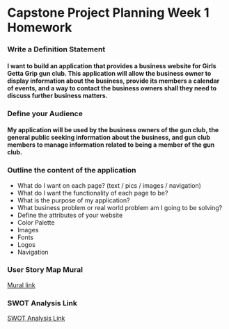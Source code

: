 # Capstone Project Planning Week 1 Homework

### Write a Definition Statement
#### I want to build an application that provides a business website for Girls Getta Grip gun club. This application will allow the business owner to display information about the business, provide its members a calendar of events, and a way to contact the business owners shall they need to discuss further business matters.

### Define your Audience
#### My application will be used by the business owners of the gun club, the general public seeking information about the business, and gun club members to manage information related to being a member of the gun club.

### Outline the content of the application
* What do I want on each page? (text / pics / images / navigation)
* What do I want the functionality of each page to be?
* What is the purpose of my application?
* What business problem or real world problem am I going to be solving?
* Define the attributes of your website
* Color Palette
* Images
* Fonts
* Logos
* Navigation

### User Story Map Mural
[Mural link](https://app.mural.co/t/savvycoders2173/m/savvycoders2173/1699581651229/8dff116289a7bc86bd1a636f78ef88d1083de48c?sender=u6a9d7be727aa88b8ef5c5554)

### SWOT Analysis Link
[SWOT Analysis Link](https://docs.google.com/document/d/1cAbt8UcnAqOtR9KlsrsrryzCujw0aln1556SX7ZTZ98/edit?usp=sharing)
